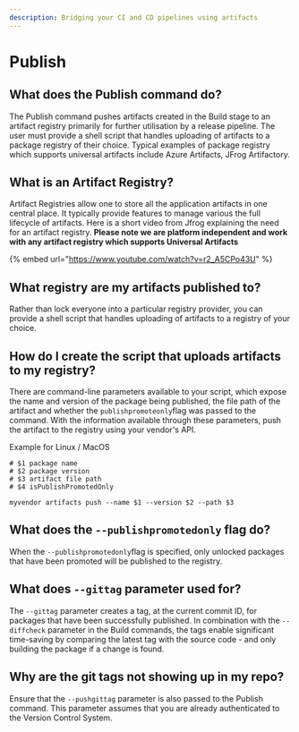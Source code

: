 ```yaml
---
description: Bridging your CI and CD pipelines using artifacts
---
```


# Publish

## What does the Publish command do?

The Publish command pushes artifacts created in the Build stage to an artifact registry primarily for further utilisation by a release pipeline. The user must provide a shell script that handles uploading of artifacts to a package registry of their choice. Typical examples of package registry which supports universal artifacts include Azure Artifacts, JFrog Artifactory.

## What is an Artifact Registry?

Artifact Registries allow one to store all the application artifacts in one central place. It typically provide features to manage various the full lifecycle of artifacts. Here is a short video from Jfrog explaining the need for an artifact registry. **Please note we are platform independent and work with any artifact registry which supports Universal Artifacts**

{% embed url="https://www.youtube.com/watch?v=r2_A5CPo43U" %}

## What registry are my artifacts published to?

Rather than lock everyone into a particular registry provider, you can provide a shell script that handles uploading of artifacts to a registry of your choice.

## How do I create the script that uploads artifacts to my registry?

There are command-line parameters available to your script, which expose the name and version of the package being published, the file path of the artifact and whether the `publishpromoteonly`flag was passed to the command. With the information available through these parameters, push the artifact to the registry using your vendor's API.

Example for Linux / MacOS

```text
# $1 package name
# $2 package version
# $3 artifact file path
# $4 isPublishPromotedOnly

myvendor artifacts push --name $1 --version $2 --path $3
```

## What does the `--publishpromotedonly` flag do?

When the `--publishpromotedonly`flag is specified, only unlocked packages that have been promoted will be published to the registry.

## What does `--gittag` parameter used for?

The `--gittag` parameter creates a tag, at the current commit ID, for packages that have been successfully published. In combination with the `--diffcheck` parameter in the Build commands, the tags enable significant time-saving by comparing the latest tag with the source code - and only building the package if a change is found.

## Why are the git tags not showing up in my repo?

Ensure that the `--pushgittag` parameter is also passed to the Publish command. This parameter assumes that you are already authenticated to the Version Control System.

